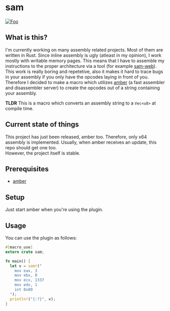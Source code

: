 # sam
[![Foo](https://img.shields.io/crates/v/sam.svg)](https://crates.io/crates/sam)  

## What is this?
I'm currently working on many assembly related projects. Most of them are written in Rust.
Since inline assembly is ugly (atleast in my opinion), I work mostly with writable memory pages.
This means that I have to assemble my instructions to the proper architecture via a tool (for example [sam-web](https://github.com/ioncodes/sam-web)).
This work is really boring and repetetive, also it makes it hard to trace bugs in your assembly if you only have the opcodes laying in front of you.  
Therefore I decided to make a macro which utilizes [amber](https://github.com/ioncodes/amber) (a fast assembler and disassembler server) to create the opcodes out of a string containing your assembly.

**TLDR** This is a macro which converts an assembly string to a ```Vec<u8>``` at compile time.

## Current state of things
This project has just been released, amber too. Therefore, only x64 assembly is implemented. Usually, when amber receives an update, this repo should get one too.  
However, the project itself is stable.

## Prerequisites
* [amber](https://github.com/ioncodes/amber)

## Setup
Just start amber when you're using the plugin.

## Usage
You can use the plugin as follows:  
```rust
#[macro_use]
extern crate sam;

fn main() {
  let v = sam!("
    mov eax, 3
    mov ebx, 0
    mov ecx, 1337
    mov edx, 1
    int 0x80
  ");
  println!("{:?}", v);
}
```

